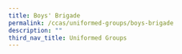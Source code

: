 ```yaml
---
title: Boys' Brigade
permalink: /ccas/uniformed-groups/boys-brigade
description: ""
third_nav_title: Uniformed Groups
---
```

